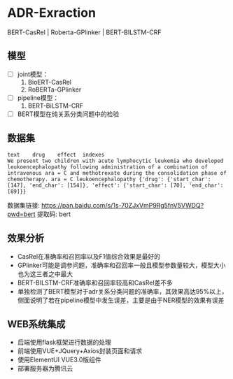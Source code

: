 # ADR-Exraction
BERT-CasRel | Roberta-GPlinker | BERT-BILSTM-CRF

## 模型

- [ ] joint模型：
  1. BioERT-CasRel
  2. RoBERTa-GPlinker
- [ ] pipeline模型：
  1. BERT-BiLSTM-CRF
- [ ] BERT模型在纯关系分类问题中的检验

## 

## 数据集

```
text	drug	effect	indexes
We present two children with acute lymphocytic leukemia who developed leukoencephalopathy following administration of a combination of intravenous ara = C and methotrexate during the consolidation phase of chemotherapy.	ara = C	leukoencephalopathy	{'drug': {'start_char': [147], 'end_char': [154]}, 'effect': {'start_char': [70], 'end_char': [89]}}

```

数据集链接: https://pan.baidu.com/s/1s-70ZJxVmP9Rg5fnV5VWDQ?pwd=bert 提取码: bert 



## 效果分析

- CasRel在准确率和召回率以及F1值综合效果是最好的
- GPlinker可能是调参问题，准确率和召回率一般且模型参数量较大，模型大小也为这三者之中最大
- BERT-BILSTM-CRF准确率和召回率较高和CasRel差不多
- 单独检测了BERT模型对于adr关系分类问题的准确率，其效果高达95%以上，侧面说明了若在pipeline模型中发生误差，主要是由于NER模型的效果有误差


## WEB系统集成

- 后端使用flask框架进行数据的处理
- 前端使用VUE+JQuery+Axios封装页面和请求
- 使用ElementUI VUE3.0版组件
- 部署服务器为腾讯云

